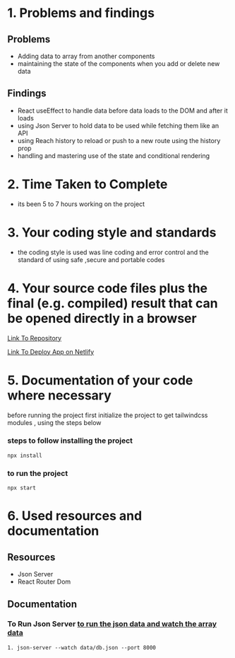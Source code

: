 
# 1. Problems and findings

## Problems
- Adding data to array from another components
- maintaining the state of the components when you add or delete new data

## Findings
- React useEffect to handle data before data loads to the DOM and after it loads
- using Json Server to hold data to be used while fetching them like an API
- using Reach history to reload or push to a new route using the history prop
- handling and mastering use of the state and conditional rendering 

# 2. Time Taken to Complete
 - its been 5 to 7 hours working on the project

# 3. Your coding style and standards
   - the coding style is used was line coding and error control and 
    the standard of using safe ,secure and portable codes

# 4. Your source code files plus the final (e.g. compiled) result that can be opened directly in a browser

[Link To Repository](https://github.com/PrinceNiyonshuti/itenary-tracker-v2)

[Link To Deploy App on Netlify](https://zatec-countries.netlify.app/)

# 5. Documentation of your code where necessary

before running the project first initialize the project to get tailwindcss modules , using the steps below
  ### steps to follow installing the project 
    npx install
  ### to run the project 
    npx start

# 6. Used resources and documentation

## Resources 
- Json Server
- React Router Dom

## Documentation
### To Run Json Server [to run the json data and watch the array data]()
    1. json-server --watch data/db.json --port 8000 
